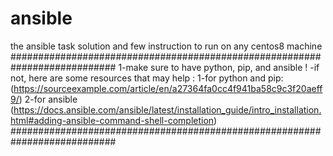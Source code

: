 # ansible
the ansible task solution and few instruction to run on any centos8 machine
###########################################################################
1-make sure to have python, pip, and ansible ! 
-if not, here are some resources that may help :
  1-for python and pip:(https://sourceexample.com/article/en/a27364fa0cc4f941ba58c9c3f20aeff9/)
  2-for ansible (https://docs.ansible.com/ansible/latest/installation_guide/intro_installation.html#adding-ansible-command-shell-completion)
###########################################################################
 
